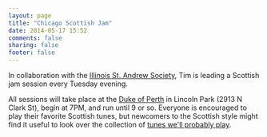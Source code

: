 ```yaml
---
layout: page
title: "Chicago Scottish Jam"
date: 2014-05-17 15:52
comments: false
sharing: false
footer: false
---
```

In collaboration with the [Illinois St. Andrew Society](http://www.chicagoscots.org/), Tim is leading a Scottish jam session every Tuesday evening.

All sessions will take place at the [Duke of Perth](http://dukeofperth.com/) in Lincoln Park (2913 N Clark St), begin at 7PM, and run until 9 or so.
Everyone is encouraged to play their favorite Scottish tunes, but newcomers to the Scottish style might find it useful to look over the collection of [tunes we'll probably play](assets/jam-tunes.pdf).
